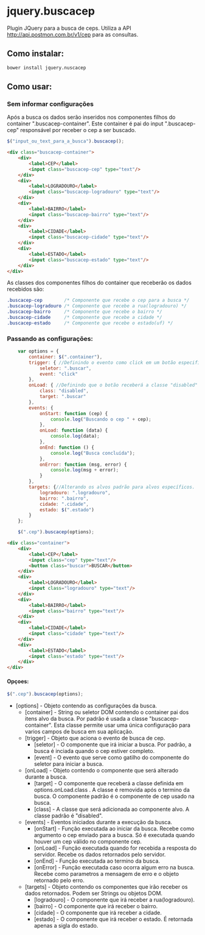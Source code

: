 # jquery.buscacep
Plugin JQuery para a busca de ceps. Utiliza a API http://api.postmon.com.br/v1/cep para as consultas.

## Como instalar:

```bash
bower install jquery.nuscacep
```

## Como usar:

### Sem informar configurações

Após a busca os dados serão inseridos nos componentes filhos do container ".buscacep-container". Este container é pai do input ".buscacep-cep" responsável por receber o cep a ser buscado.

```javascript
$("input_ou_text_para_a_busca").buscacep();
```

```html
<div class="buscacep-container">
    <div>
        <label>CEP</label>
        <input class="buscacep-cep" type="text"/>
    </div>
    <div>
        <label>LOGRADOURO</label>
        <input class="buscacep-logradouro" type="text"/>
    </div>
    <div>
        <label>BAIRRO</label>
        <input class="buscacep-bairro" type="text"/>
    </div>
    <div>
        <label>CIDADE</label>
        <input class="buscacep-cidade" type="text"/>
    </div>
    <div>
        <label>ESTADO</label>
        <input class="buscacep-estado" type="text"/>
    </div>
</div>
```

As classes dos componentes filhos do container que receberão os dados recebidos são:

```css
.buscacep-cep        /* Componente que recebe o cep para a busca */
.buscacep-logradouro /* Componente que recebe a rua(logradouro) */
.buscacep-bairro     /* Componente que recebe o bairro */
.buscacep-cidade     /* Componente que recebe a cidade */
.buscacep-estado     /* Componente que recebe o estado(uf) */
```

### Passando as configurações:

```javascript
    var options = {
        container: $(".container"),
        trigger: { //Definindo o evento como click em um botão especifico.
            seletor: ".buscar",
            event: "click"
        },
        onLoad: { //Definindo que o botão receberá a classe "disabled" durante a execução.
            class: "disabled",
            target: ".buscar"
        },
        events: {
            onStart: function (cep) {
                console.log("Buscando o cep " + cep);
            },
            onLoad: function (data) {
                console.log(data);
            },
            onEnd: function () {
                console.log("Busca concluída");
            },
            onError: function (msg, error) {
                console.log(msg + error);
            }
        },
        targets: {//Alterando os alvos padrão para alvos específicos.
            logradouro: ".logradouro",
            bairro: ".bairro",
            cidade: ".cidade",
            estado: $(".estado")
        }
    };

    $(".cep").buscacep(options);
```
```html
<div class="container">
    <div>
        <label>CEP</label>
        <input class="cep" type="text"/>
        <button class="buscar">BUSCAR</button>
    </div>
    <div>
        <label>LOGRADOURO</label>
        <input class="logradouro" type="text"/>
    </div>
    <div>
        <label>BAIRRO</label>
        <input class="bairro" type="text"/>
    </div>
    <div>
        <label>CIDADE</label>
        <input class="cidade" type="text"/>
    </div>
    <div>
        <label>ESTADO</label>
        <input class="estado" type="text"/>
    </div>
</div>
```

#### Opçoes:

```javascript
$(".cep").buscacep(options);
```
* [options] - Objeto contendo as configurações da busca.
    * [container] - String ou seletor DOM contendo o container pai dos itens alvo da busca. Por padrão é usada a classe "buscacep-container". Esta classe permite usar uma única configuração para varios campos de busca em sua aplicação.
    * [trigger]   - Objeto que aciona o evento de busca de cep.
        * [seletor]    - O componente que irá iniciar a busca. Por padrão, a busca é inciada quando o cep estiver completo.
        * [event]      - O evento que serve como gatilho do componente do seletor para iniciar a busca.
    * [onLoad]    - Objeto contendo o componente que será alterado durante a busca.
        * [target]     - O componente que receberá a classe definida em options.onLoad.class . A classe é removida após o termino da busca. O componente padrão é o componente de cep usado na busca.
        * [class]      - A classe que será adicionada ao componente alvo. A classe padrão é "disabled".
    * [events]    - Eventos iniciados durante a execução da busca.
        * [onStart]    - Função executada ao iniciar da busca. Recebe como argumento o cep enviado para a busca. Só é executada quando houver um cep válido no componente cep.
        * [onLoad]     - Função executada quando for recebida a resposta do servidor. Recebe os dados retornados pelo servidor.
        * [onEnd]      - Função executada ao termino da busca.
        * [onError]    - Função executada caso ocorra algum erro na busca. Recebe como parametros a mensagem de erro e o objeto retornado pelo erro.
    * [targets]   - Objeto contendo os componentes que irão receber os dados retornados. Podem ser Strings ou objetos DOM.
        * [logradouro] - O componente que irá receber a rua(logradouro).
        * [bairro]     - O componente que irá receber o bairro.
        * [cidade]     - O componente que irá receber a cidade.
        * [estado]     - O componente que irá receber o estado. É retornada apenas a sigla do estado.